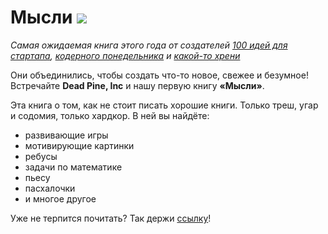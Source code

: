 # Мысли ![](https://travis-ci.org/dead-pine-inc/book-of-the-idea-out.svg?branch=master)

_Cамая ожидаемая книга этого года от создателей [100 идей для стартапа](http://antoniii.github.io), [кодерного понедельника](http://freecx.github.io) и [какой-то хрени](http://citrux.github.io/blog)_

Они объединились, чтобы создать что-то новое, свежее и безумное! Встречайте __Dead Pine, Inc__ и нашу первую книгу __«Мысли»__.

Эта книга о том, как не стоит писать хорошие книги. Только треш, угар и содомия, только хардкор. В ней вы найдёте:

* развивающие игры
* мотивирующие картинки
* ребусы
* задачи по математике
* пьесу
* пасхалочки
* и многое другое

Уже не терпится почитать? Так держи [ссылку](https://github.com/dead-pine-inc/book-of-the-idea-out/releases)!
